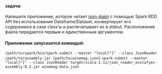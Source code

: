 #### задача:

Напишите приложение, которое читает [json-файл](https://storage.googleapis.com/otus_sample_data/winemag-data.json.tgz) 
с помощью Spark RDD API без использования Dataframe/Dataset,
конвертирует его содержимое в case class’ы и распечатывает их в stdout.
Расположение файла передается первым и единственным аргументом.


#### Приложение запускается командой:

`/path/to/spark/bin/spark-submit --master "local[*]" --class JsonReader /path/to/assembly-jar {path/to/winemag.json}`
`spark-submit --master "local[*]" --class JsonReader target/scala-2.11/json_reader_evstafyev-assembly-0.2.jar winemag-data.json
`